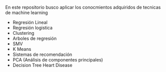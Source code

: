 En este repositorio busco aplicar los conocmientos adquiridos de tecnicas de machine learning 
* Regresión Lineal
* Regresión logistica
* Clustering
* Arboles de regresión
* SMV 
* K Means
* Sistemas de recomendación
* PCA  (Análisis de componentes principales)
* Decision Tree Heart Disease
  

  

  
  
  

  
  
  
  
  

 
  
  
